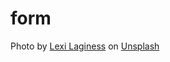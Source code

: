 # form




Photo by <a href="https://unsplash.com/@lexilaginess?utm_content=creditCopyText&utm_medium=referral&utm_source=unsplash">Lexi Laginess</a> on <a href="https://unsplash.com/photos/a-set-of-stairs-leading-up-to-a-building-6poDd1l6UlM?utm_content=creditCopyText&utm_medium=referral&utm_source=unsplash">Unsplash</a>
      